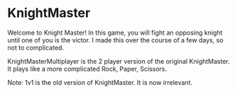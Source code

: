 # KnightMaster
Welcome to Knight Master! In this game, you will fight an opposing knight until one of you is the victor. I made this over the course of a few days, so not to complicated.

KnightMasterMultiplayer is the 2 player version of the original KnightMaster. It plays like a more complicated Rock, Paper, Scissors.

Note: 1v1 is the old version of KnightMaster. It is now irrelevant.

